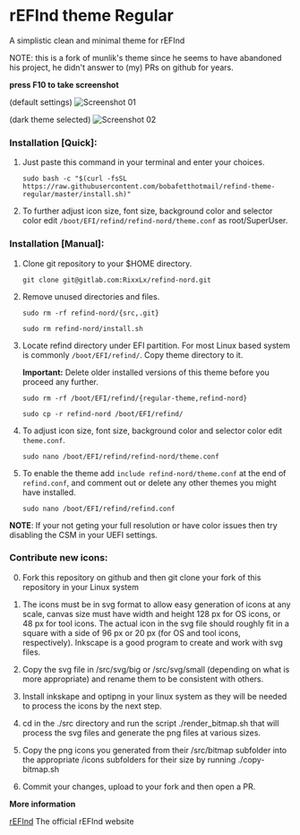 # rEFInd theme Regular

A simplistic clean and minimal theme for rEFInd

NOTE: this is a fork of munlik's theme since he seems to have abandoned his project, he didn't answer to (my) PRs on github for years.

 **press F10 to take screenshot**
 
(default settings)
![Screenshot 01](https://raw.githubusercontent.com/bobafetthotmail/refind-theme-regular/master/src/white_theme.png )

(dark theme selected)
![Screenshot 02](https://raw.githubusercontent.com/bobafetthotmail/refind-theme-regular/master/src/dark_theme.png)



### Installation [Quick]:

1. Just paste this command in your terminal and enter your choices.
   ```
   sudo bash -c "$(curl -fsSL https://raw.githubusercontent.com/bobafetthotmail/refind-theme-regular/master/install.sh)"
   ```
2. To further adjust icon size, font size, background color and selector color edit `/boot/EFI/refind/refind-nord/theme.conf` as root/SuperUser.

### Installation [Manual]:

1. Clone git repository to your $HOME directory.
   ```
   git clone git@gitlab.com:RixxLx/refind-nord.git
   ```

2. Remove unused directories and files.
   ```
   sudo rm -rf refind-nord/{src,.git}
   ```
   ```
   sudo rm refind-nord/install.sh
   ```

3. Locate refind directory under EFI partition. For most Linux based system is commonly `/boot/EFI/refind/`. Copy theme directory to it.

   **Important:** Delete older installed versions of this theme before you proceed any further.

   ```
   sudo rm -rf /boot/EFI/refind/{regular-theme,refind-nord}
   ```
   ```
   sudo cp -r refind-nord /boot/EFI/refind/
   ```

4. To adjust icon size, font size, background color and selector color edit `theme.conf`.
   ```
   sudo nano /boot/EFI/refind/refind-nord/theme.conf
   ```

5. To enable the theme add `include refind-nord/theme.conf` at the end of `refind.conf`, and comment out or delete any other themes you might have installed.
   ```
   sudo nano /boot/EFI/refind/refind.conf

   ```

**NOTE**: If your not geting your full resolution or have color issues then try disabling the CSM in your UEFI settings.

### Contribute new icons:

0. Fork this repository on github and then git clone your fork of this repository in your Linux system

1. The icons must be in svg format to allow easy generation of icons at any scale, canvas size must have width and height 128 px for OS icons, or 48 px for tool icons. The actual icon in the svg file should roughly fit in a square with a side of 96 px or 20 px (for OS and tool icons, respectively). Inkscape is a good program to create and work with svg files.

2. Copy the svg file in /src/svg/big or /src/svg/small (depending on what is more appropriate) and rename them to be consistent with others.

3. Install inkskape and optipng in your linux system as they will be needed to process the icons by the next step.

4. cd in the ./src directory and run the script ./render_bitmap.sh that will process the svg files and generate the png files at various sizes.

5. Copy the png icons you generated from their /src/bitmap subfolder into the appropriate /icons subfolders for their size by running ./copy-bitmap.sh

6. Commit your changes, upload to your fork and then open a PR.

**More information**

[rEFInd](http://www.rodsbooks.com/refind/) The official rEFInd website
